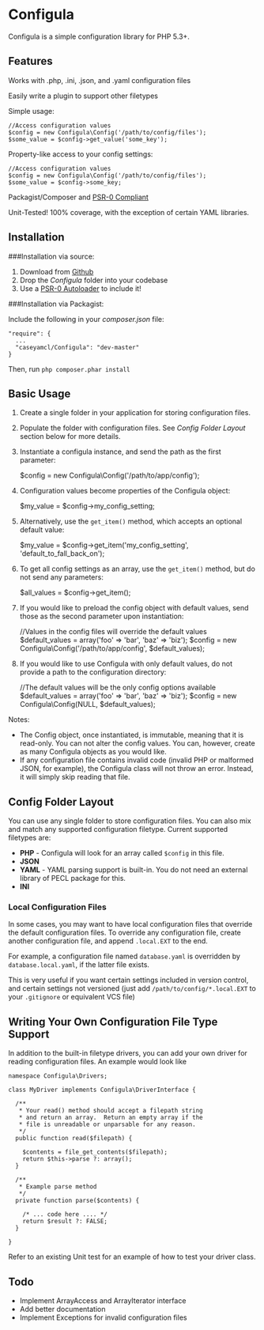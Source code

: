 Configula
=========

Configula is a simple configuration library for PHP 5.3+.  

Features
--------
Works with .php, .ini, .json, and .yaml configuration files

Easily write a plugin to support other filetypes

Simple usage:

    //Access configuration values
    $config = new Configula\Config('/path/to/config/files');
    $some_value = $config->get_value('some_key');

Property-like access to your config settings:

    //Access configuration values
    $config = new Configula\Config('/path/to/config/files');
    $some_value = $config->some_key;

Packagist/Composer and [PSR-0 Compliant](https://github.com/php-fig/fig-standards/blob/master/accepted/PSR-0.md, "PSR-0 Standards Explanation")

Unit-Tested!  100% coverage, with the exception of certain YAML libraries.


Installation
------------

###Installation via source:

1. Download from [Github](http://github.com/caseyamcl/Configula, "Github Page for Configula")
2. Drop the _Configula_ folder into your codebase
3. Use a [PSR-0 Autoloader](https://github.com/php-fig/fig-standards/blob/master/accepted/PSR-0.md, "PSR-0 Standards Explanation") to include it!

###Installation via Packagist:

Include the following in your _composer.json_ file:

    "require": {
      ...
      "caseyamcl/Configula": "dev-master"
    }

Then, run <code>php composer.phar install</code>

Basic Usage
-----------

1. Create a single folder in your application for storing configuration files.
2. Populate the folder with configuration files.  See _Config Folder Layout_ section below for more details.
3. Instantiate a configula instance, and send the path as the first parameter:

    $config = new Configula\Config('/path/to/app/config');

4. Configuration values become properties of the Configula object:

    $my_value = $config->my_config_setting;

5. Alternatively, use the <code>get_item()</code> method, which accepts an optional default value:

    $my_value = $config->get_item('my_config_setting', 'default_to_fall_back_on');

6. To get all config settings as an array, use the <code>get_item()</code> method, but do not send any parameters:

    $all_values = $config->get_item();

7. If you would like to preload the config object with default values, send those as the second parameter upon instantiation:

    //Values in the config files will override the default values
    $default_values = array('foo' => 'bar', 'baz' => 'biz');
    $config = new Configula\Config('/path/to/app/config', $default_values);

8. If you would like to use Configula with only default values, do not provide a path to the configuration directory:

    //The default values will be the only config options available
    $default_values = array('foo' => 'bar', 'baz' => 'biz');
    $config = new Configula\Config(NULL, $default_values);

Notes:

* The Config object, once instantiated, is immutable, meaning that it is read-only.  You can not alter the config values.  You can, however, create as many Configula objects as you would like. 
* If any configuration file contains invalid code (invalid PHP or malformed JSON, for example), the Configula class will not throw an error.  Instead, it will simply skip reading that file.


Config Folder Layout
--------------------

You can use any single folder to store configuration files.  You can also mix and match any supported configuration filetype.  Current supported filetypes are:

* __PHP__ - Configula will look for an array called <code>$config</code> in this file.
* __JSON__
* __YAML__ - YAML parsing support is built-in.  You do not need an external library of PECL package for this.
* __INI__

### Local Configuration Files

In some cases, you may want to have local configuration files that override the default configuration files.  To override any configuration file, create another configuration file, and append <code>.local.EXT</code> to the end.

For example, a configuration file named <code>database.yaml</code> is overridden by <code>database.local.yaml</code>, if the latter file exists.

This is very useful if you want certain settings included in version control, and certain settings not versioned (just add <code>/path/to/config/*.local.EXT</code> to your <code>.gitignore</code> or equivalent VCS file)


Writing Your Own Configuration File Type Support
------------------------------------------------

In addition to the built-in filetype drivers, you can add your own driver for reading configuration files.  An example would look like

    namespace Configula\Drivers;

    class MyDriver implements Configula\DriverInterface {

      /**
       * Your read() method should accept a filepath string
       * and return an array.  Return an empty array if the
       * file is unreadable or unparsable for any reason.
       */
      public function read($filepath) {

        $contents = file_get_contents($filepath);
        return $this->parse ?: array();
      }

      /**
       * Example parse method
       */
      private function parse($contents) {

        /* ... code here .... */
        return $result ?: FALSE;
      }

    }

Refer to an existing Unit test for an example of how to test your driver class.

Todo
----

* Implement ArrayAccess and ArrayIterator interface
* Add better documentation
* Implement Exceptions for invalid configuration files
